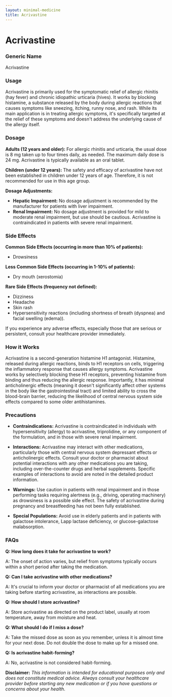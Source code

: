 ```yaml
---
layout: minimal-medicine
title: Acrivastine
---
```


# Acrivastine
### Generic Name
Acrivastine

### Usage
Acrivastine is primarily used for the symptomatic relief of allergic rhinitis (hay fever) and chronic idiopathic urticaria (hives).  It works by blocking histamine, a substance released by the body during allergic reactions that causes symptoms like sneezing, itching, runny nose, and rash.  While its main application is in treating allergic symptoms, it's specifically targeted at the relief of these symptoms and doesn't address the underlying cause of the allergy itself.

### Dosage

**Adults (12 years and older):** For allergic rhinitis and urticaria, the usual dose is 8 mg taken up to four times daily, as needed.  The maximum daily dose is 24 mg.  Acrivastine is typically available as an oral tablet.

**Children (under 12 years):** The safety and efficacy of acrivastine have not been established in children under 12 years of age.  Therefore, it is not recommended for use in this age group.

**Dosage Adjustments:**

* **Hepatic Impairment:** No dosage adjustment is recommended by the manufacturer for patients with liver impairment.
* **Renal Impairment:**  No dosage adjustment is provided for mild to moderate renal impairment, but use should be cautious.  Acrivastine is contraindicated in patients with severe renal impairment.


### Side Effects

**Common Side Effects (occurring in more than 10% of patients):**

* Drowsiness


**Less Common Side Effects (occurring in 1-10% of patients):**

* Dry mouth (xerostomia)


**Rare Side Effects (frequency not defined):**

* Dizziness
* Headache
* Skin rash
* Hypersensitivity reactions (including shortness of breath (dyspnea) and facial swelling (edema)).


If you experience any adverse effects, especially those that are serious or persistent, consult your healthcare provider immediately.

### How it Works

Acrivastine is a second-generation histamine H1 antagonist.  Histamine, released during allergic reactions, binds to H1 receptors on cells, triggering the inflammatory response that causes allergy symptoms. Acrivastine works by selectively blocking these H1 receptors, preventing histamine from binding and thus reducing the allergic response.  Importantly, it has minimal anticholinergic effects (meaning it doesn't significantly affect other systems in the body like the gastrointestinal tract) and limited ability to cross the blood-brain barrier, reducing the likelihood of central nervous system side effects compared to some older antihistamines.

### Precautions

* **Contraindications:** Acrivastine is contraindicated in individuals with hypersensitivity (allergy) to acrivastine, triprolidine, or any component of the formulation, and in those with severe renal impairment.

* **Interactions:**  Acrivastine may interact with other medications, particularly those with central nervous system depressant effects or anticholinergic effects. Consult your doctor or pharmacist about potential interactions with any other medications you are taking, including over-the-counter drugs and herbal supplements.  Specific examples of interactions to avoid are noted in the detailed product information.

* **Warnings:** Use caution in patients with renal impairment and in those performing tasks requiring alertness (e.g., driving, operating machinery) as drowsiness is a possible side effect.  The safety of acrivastine during pregnancy and breastfeeding has not been fully established.

* **Special Populations:** Avoid use in elderly patients and in patients with galactose intolerance, Lapp lactase deficiency, or glucose-galactose malabsorption.


### FAQs

**Q: How long does it take for acrivastine to work?**

A:  The onset of action varies, but relief from symptoms typically occurs within a short period after taking the medication.

**Q: Can I take acrivastine with other medications?**

A:  It's crucial to inform your doctor or pharmacist of all medications you are taking before starting acrivastine, as interactions are possible.


**Q: How should I store acrivastine?**

A: Store acrivastine as directed on the product label, usually at room temperature, away from moisture and heat.

**Q: What should I do if I miss a dose?**

A: Take the missed dose as soon as you remember, unless it is almost time for your next dose.  Do not double the dose to make up for a missed one.

**Q: Is acrivastine habit-forming?**

A: No, acrivastine is not considered habit-forming.

**Disclaimer:** *This information is intended for educational purposes only and does not constitute medical advice.  Always consult your healthcare provider before starting any new medication or if you have questions or concerns about your health.*
